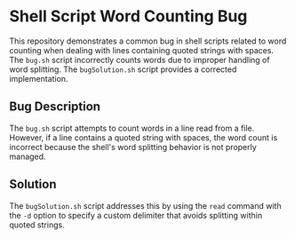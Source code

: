 # Shell Script Word Counting Bug

This repository demonstrates a common bug in shell scripts related to word counting when dealing with lines containing quoted strings with spaces.  The `bug.sh` script incorrectly counts words due to improper handling of word splitting. The `bugSolution.sh` script provides a corrected implementation.

## Bug Description

The `bug.sh` script attempts to count words in a line read from a file.  However, if a line contains a quoted string with spaces, the word count is incorrect because the shell's word splitting behavior is not properly managed.

## Solution

The `bugSolution.sh` script addresses this by using the `read` command with the `-d` option to specify a custom delimiter that avoids splitting within quoted strings.